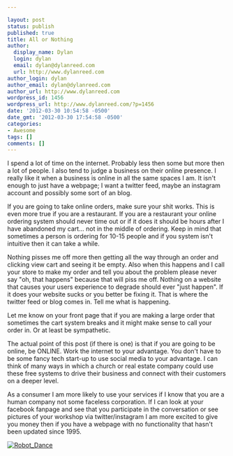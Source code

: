 ```yaml
---

layout: post
status: publish
published: true
title: All or Nothing
author:
  display_name: Dylan
  login: dylan
  email: dylan@dylanreed.com
  url: http://www.dylanreed.com
author_login: dylan
author_email: dylan@dylanreed.com
author_url: http://www.dylanreed.com
wordpress_id: 1456
wordpress_url: http://www.dylanreed.com/?p=1456
date: '2012-03-30 10:54:58 -0500'
date_gmt: '2012-03-30 17:54:58 -0500'
categories:
- Awesome
tags: []
comments: []
---
```


I spend a lot of time on the internet. Probably less then some but more then a lot of people. I also tend to judge a business on their online presence. I really like it when a business is online in all the same spaces I am. It isn't enough to just have a webpage; I want a twitter feed, maybe an instagram account and possibly some sort of an blog.

If you are going to take online orders, make sure your shit works. This is even more true if you are a restaurant. If you are a restaurant your online ordering system should never time out or if it does it should be hours after I have abandoned my cart... not in the middle of ordering. Keep in mind that sometimes a person is ordering for 10-15 people and if you system isn't intuitive then it can take a while.

Nothing pisses me off more then getting all the way through an order and clicking view cart and seeing it be empty. Also when this happens and I call your store to make my order and tell you about the problem please never say "oh, that happens" because that will piss me off. Nothing on a website that causes your users experience to degrade should ever "just happen". If it does your website sucks or you better be fixing it. That is where the twitter feed or blog comes in. Tell me what is happening.

Let me know on your front page that if you are making a large order that sometimes the cart system breaks and it might make sense to call your order in. Or at least be sympathetic.

The actual point of this post (if there is one) is that if you are going to be online, be ONLINE. Work the internet to your advantage. You don't have to be some fancy tech start-up to use social media to your advantage. I can think of many ways in which a church or real estate company could use these free systems to drive their business and connect with their customers on a deeper level.

As a consumer I am more likely to use your services if I know that you are a human company not some faceless corporation. If I can look at your facebook fanpage and see that you participate in the conversation or see pictures of your workshop via twitter/instagram I am more excited to give you money then if you have a webpage with no functionality that hasn't been updated since 1995.

[![][1]][2]

   [1]: http://www.dylanreed.com/wp-content/uploads/2012/03/Robot_Dance.gif (Robot_Dance)
   [2]: http://www.dylanreed.com/wp-content/uploads/2012/03/Robot_Dance.gif

